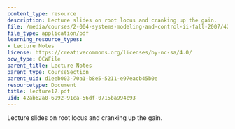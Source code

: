 ```yaml
---
content_type: resource
description: Lecture slides on root locus and cranking up the gain.
file: /media/courses/2-004-systems-modeling-and-control-ii-fall-2007/42ab62a0699291ca56df0715ba994c93_lecture17.pdf
file_type: application/pdf
learning_resource_types:
- Lecture Notes
license: https://creativecommons.org/licenses/by-nc-sa/4.0/
ocw_type: OCWFile
parent_title: Lecture Notes
parent_type: CourseSection
parent_uid: d1eeb003-70a1-b8e5-5211-e97eacb45b0e
resourcetype: Document
title: lecture17.pdf
uid: 42ab62a0-6992-91ca-56df-0715ba994c93
---
```

Lecture slides on root locus and cranking up the gain.